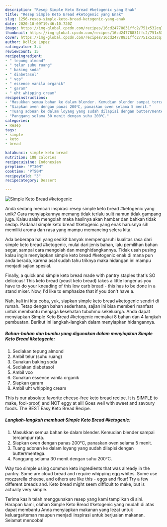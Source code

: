 ```yaml
---
description: "Resep Simple Keto Bread #ketogenic yang Enak"
title: "Resep Simple Keto Bread #ketogenic yang Enak"
slug: 1256-resep-simple-keto-bread-ketogenic-yang-enak
date: 2020-10-09T19:46:10.720Z
image: https://img-global.cpcdn.com/recipes/16cd24778831ffc2/751x532cq70/simple-keto-bread-ketogenic-foto-resep-utama.jpg
thumbnail: https://img-global.cpcdn.com/recipes/16cd24778831ffc2/751x532cq70/simple-keto-bread-ketogenic-foto-resep-utama.jpg
cover: https://img-global.cpcdn.com/recipes/16cd24778831ffc2/751x532cq70/simple-keto-bread-ketogenic-foto-resep-utama.jpg
author: Dollie Lopez
ratingvalue: 3.4
reviewcount: 15
recipeingredient:
- " tepung almond"
- " telur suhu ruang"
- " baking soda"
- " diabetasol"
- " vco"
- " essence vanila organik"
- " garam"
- " uht whipping cream"
recipeinstructions:
- "Masukkan semua bahan ke dalam blender. Kemudian blender sampai tercampur rata."
- "Siapkan oven dengan panas 200℃, panaskan oven selama 5 menit."
- "Tuang adonan ke dalam loyang yang sudah dilapisi dengan butter/mentega."
- "Panggang selama 30 menit dengan suhu 200℃."
categories:
- Resep
tags:
- simple
- keto
- bread

katakunci: simple keto bread 
nutrition: 188 calories
recipecuisine: Indonesian
preptime: "PT30M"
cooktime: "PT50M"
recipeyield: "3"
recipecategory: Dessert

---
```



![Simple Keto Bread #ketogenic](https://img-global.cpcdn.com/recipes/16cd24778831ffc2/751x532cq70/simple-keto-bread-ketogenic-foto-resep-utama.jpg)

Anda sedang mencari inspirasi resep simple keto bread #ketogenic yang unik? Cara menyiapkannya memang tidak terlalu sulit namun tidak gampang juga. Kalau salah mengolah maka hasilnya akan hambar dan bahkan tidak sedap. Padahal simple keto bread #ketogenic yang enak harusnya sih memiliki aroma dan rasa yang mampu memancing selera kita.

Ada beberapa hal yang sedikit banyak mempengaruhi kualitas rasa dari simple keto bread #ketogenic, mulai dari jenis bahan, lalu pemilihan bahan segar, sampai cara mengolah dan menghidangkannya. Tidak usah pusing kalau ingin menyiapkan simple keto bread #ketogenic enak di mana pun anda berada, karena asal sudah tahu triknya maka hidangan ini mampu menjadi sajian spesial.

Finally, a quick and simple keto bread made with pantry staples that&#39;s SO delicious! This keto bread (yeast keto bread) takes a little longer as you have to do your kneading of this low carb bread - this has to be done in a stand mixer. Now, I&#39;d like to emphasize that if you don&#39;t have a.


Nah, kali ini kita coba, yuk, siapkan simple keto bread #ketogenic sendiri di rumah. Tetap dengan bahan sederhana, sajian ini bisa memberi manfaat untuk membantu menjaga kesehatan tubuhmu sekeluarga. Anda dapat menyiapkan Simple Keto Bread #ketogenic memakai 8 bahan dan 4 langkah pembuatan. Berikut ini langkah-langkah dalam menyiapkan hidangannya.

<!--inarticleads1-->

##### Bahan-bahan dan bumbu yang digunakan dalam menyiapkan Simple Keto Bread #ketogenic:

1. Sediakan  tepung almond
1. Ambil  telur (suhu ruang)
1. Gunakan  baking soda
1. Sediakan  diabetasol
1. Ambil  vco
1. Gunakan  essence vanila organik
1. Siapkan  garam
1. Ambil  uht whipping cream


This is our absolute favorite cheese-free keto bread recipe. It is SIMPLE to make, fool-proof, and NOT eggy at all! Goes well with sweet and savoury foods. The BEST Easy Keto Bread Recipe. 

<!--inarticleads2-->

##### Langkah-langkah membuat Simple Keto Bread #ketogenic:

1. Masukkan semua bahan ke dalam blender. Kemudian blender sampai tercampur rata.
1. Siapkan oven dengan panas 200℃, panaskan oven selama 5 menit.
1. Tuang adonan ke dalam loyang yang sudah dilapisi dengan butter/mentega.
1. Panggang selama 30 menit dengan suhu 200℃.


Way too simple using common keto ingredients that was already in the pantry. Some are cloud bread and require whipping egg whites. Some use mozzarella cheese, and others are like this - eggs and flour! Try a few different breads and. Keto bread might seem difficult to make, but is actually very simple. 

Terima kasih telah menggunakan resep yang kami tampilkan di sini. Harapan kami, olahan Simple Keto Bread #ketogenic yang mudah di atas dapat membantu Anda menyiapkan makanan yang lezat untuk keluarga/teman maupun menjadi inspirasi untuk berjualan makanan. Selamat mencoba!
